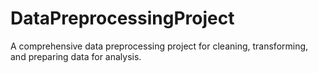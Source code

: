 # DataPreprocessingProject
A comprehensive data preprocessing project for cleaning, transforming, and preparing data for analysis.
